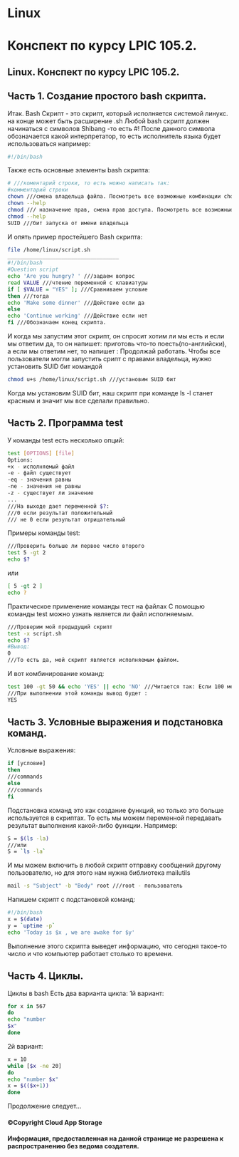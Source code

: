 # Linux
# Конспект по курсу LPIC 105.2.

## Linux. Конспект по курсу LPIC 105.2.

## Часть 1. Создание простого bash скрипта.
Итак. 
Bash Скрипт - это скрипт, который исполняется системой линукс. на конце может быть расширение .sh
Любой bash скрипт должен начинаться с символов Shibang -то есть #!
После данного символа обозначается какой интерпретатор, то есть исполнитель языка будет использоваться например:
```bash
#!/bin/bash
```
Также есть основные элементы bash скрипта:
```bash
# ///коментарий строки, то есть можно написать так:
#комментарий строки
chown ///смена владельца файла. Посмотреть все возможные комбинации chown можно:
chown --help
chmod /// назначение прав, смена прав доступа. Посмотреть все возможные комбинации chmod можно:
chmod --help
SUID ///бит запуска от имени владельца
```
И опять пример простейшего Bash скрипта:
```bash
file /home/linux/script.sh
___________________________________
#!/bin/bash
#Question script
echo 'Are you hungry? ' ///задаем вопрос
read VALUE ///чтение переменной с клавиатуры
if [ $VALUE = "YES" ]; ///Сравниваем условие
then ///тогда
echo 'Make some dinner' ///Действие если да
else
echo 'Continue working' ///Действие если нет
fi ///Обозначаем конец скрипта.
```
И когда мы запустим этот скрипт, он спросит хотим ли мы есть и если мы ответим да, то он напишет: приготовь что-то поесть(по-английски), а если мы ответим нет, то напишет : Продолжай работать.
Чтобы все пользователи могли запустить срипт с правами владельца, нужно установить SUID бит командой 
```bash
chmod u+s /home/linux/script.sh ///установим SUID бит
```
Когда мы установим SUID бит, наш скрипт при команде ls -l станет красным и значит мы все сделали правильно.

## Часть 2. Программа test
У команды test есть несколько опций:
```bash
test [OPTIONS] [file]
Options:
+x - исполняемый файл
-e - файл существует
-eq - значения равны
-ne - значения не равны
-z - существует ли значение
...
///На выходе дает переменной $?:
///0 если результат положительный
/// не 0 если результат отрицательный
```
Примеры команды test:
```bash
///Проверить больше ли первое число второго
test 5 -gt 2
echo $?
```
или
```bash
[ 5 -gt 2 ]
echo ?
```
Практическое применение команды тест на файлах
С помощью команды test можно узнать является ли файл исполняемым.
```bash
///Проверим мой предыдущий скрипт
test -x script.sh
echo $?
#Вывод:
0
///То есть да, мой скрипт является исполняемым файлом.
```
И вот комбинирование команд:
```bash
test 100 -gt 50 && echo 'YES' || echo 'NO' ///Читается так: Если 100 меньше 50, то вывести YES, в другом случае вывести NO
///При выполнении этой команды вывод будет :
YES
```
## Часть 3. Условные выражения и подстановка команд.
Условные выражения:
```bash
if [условие]
then
///commands
else
///commands
fi
```
Подстановка команд это как создание функций, но только это больше используется в скриптах. То есть мы можем переменной передавать результат выполнения какой-либо функции.
Например:
```bash
S = $(ls -la)
///или
S = `ls -la`
```
И мы можем включить в любой скрипт отправку сообщений другому пользователю, но для этого нам нужна библиотека mailutils
```bash
mail -s "Subject" -b "Body" root ///root - пользователь
```
Напишем скрипт с подстановкой команд:
```bash
#!/bin/bash
x = $(date)
y = `uptime -p`
echo 'Today is $x , we are awake for $y'
```
Выполнение этого скрипта выведет информацию, что сегодня такое-то число и что компьютер работает столько то времени.
## Часть 4. Циклы.
Циклы в bash
Есть два варианта цикла:
1й вариант:
```bash
for x in 567
do
echo "number
$x"
done
```
2й вариант:
```bash
x = 10
while [$x -ne 20]
do
echo "number $x"
x = $(($x+1))
done
```
Продолжение следует...


#### ©Copyright Cloud App Storage
#### Информация, предоставленная на данной странице не разрешена к распространению без ведома создателя.
